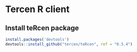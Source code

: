 # Tercen R client

## Install teRcen package

```R
install.packages('devtools')
devtools::install_github("tercen/teRcen", ref = "0.5.4")
```
